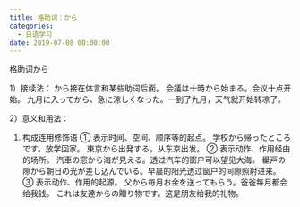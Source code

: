 ```yaml
---
title: 格助词：から
categories:
  - 日语学习
date: 2019-07-08 00:00:00
---
```


格助词から

<!-- more -->

1）接续法：
から接在体言和某些助词后面。
会議は十時から始まる。会议十点开始。
九月に入ってから、急に涼しくなった。一到了九月，天气就开始转凉了。

2）意义和用法：
1. 构成连用修饰语
① 表示时间、空间、顺序等的起点。
学校から帰ったところです。放学回家。
東京から出発する。从东京出发。
② 表示动作、作用经由的场所。
汽車の窓から海が見える。透过汽车的窗户可以望见大海。
雤戸の隙から朝日の光が差し込んでいる。早晨的阳光透过窗户的间隙照射进来。
③ 表示动作、作用的起源。
父から毎月お金を送ってもらう。爸爸每月都会给我钱。
これは友達からの贈り物です。这是朋友给我的礼物。
